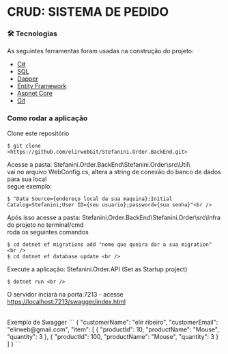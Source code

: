 # CRUD: SISTEMA DE PEDIDO

### 🛠 Tecnologias

As seguintes ferramentas foram usadas na construção do projeto:

- [C#](<https://dotnet.microsoft.com/pt-br/languages/csharp>)
- [SQL](<https://www.microsoft.com/pt-br/sql-server/sql-server-downloads>)
- [Dapper](<https://www.learndapper.com/>)
- [Entity Framework](<https://www.entityframeworktutorial.net/entityframework6/what-is-entityframework.aspx>)
- [Aspnet Core](<https://dotnet.microsoft.com/pt-br/apps/aspnet>)
- [Git](<https://docs.github.com/pt/contributing/writing-for-github-docs/versioning-documentation>)

### Como rodar a aplicação
 Clone este repositório
```
$ git clone <https://github.com/elirwebGit/Stefanini.Order.BackEnd.git>
```
Acesse a pasta: Stefanini.Order.BackEnd\Stefanini.Order\src\Util\ <br />
vai no arquivo WebConfig.cs, altera a string de conexão do banco de dados para sua local <br />
segue exemplo: <br />

```
$ "Data Source={endereço local da sua maquina};Initial Catalog=Stefanini;User ID={seu usuario};password={sua senha}"<br />
```
Após isso acesse a pasta: Stefanini.Order.BackEnd\Stefanini.Order\src\Infra do projeto no terminal/cmd <br />
roda os seguintes comandos <br />
```
$ cd dotnet ef migrations add "nome que queira dar a sua migration" <br />
$ cd dotnet ef database update <br />
```

Execute a aplicação: Stefanini.Order.API (Set as Startup project) <br />
```
$ dotnet run <br />
```

O servidor inciará na porta:7213 - acesse <https://localhost:7213/swagger/index.html>

<br />
Exemplo de Swagger
```
{
  "customerName": "elir ribeiro",
  "customerEmail": "elirweb@gmail.com",
  "item": [
    {
      "productId": 10,
      "productName": "Mouse",
      "quantity": 3
    },
{
      "productId": 100,
      "productName": "Mouse",
      "quantity": 3
    }
  ]
}
```
